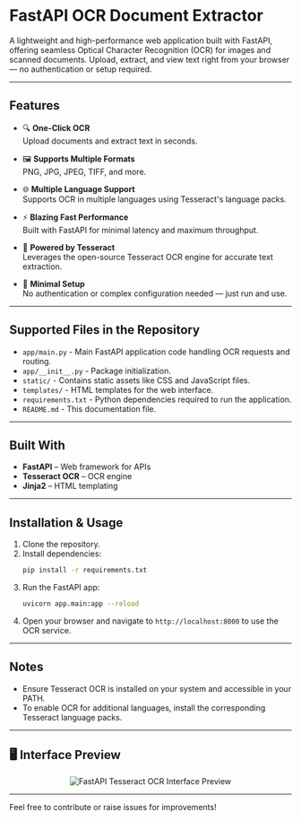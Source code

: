 # FastAPI OCR Document Extractor

A lightweight and high-performance web application built with FastAPI, offering seamless Optical Character Recognition (OCR) for images and scanned documents. Upload, extract, and view text right from your browser — no authentication or setup required.

---

## Features

- 🔍 **One-Click OCR**  
  Upload documents and extract text in seconds.

- 🖼️ **Supports Multiple Formats**  
  PNG, JPG, JPEG, TIFF, and more.

- 🌐 **Multiple Language Support**  
  Supports OCR in multiple languages using Tesseract's language packs.

- ⚡ **Blazing Fast Performance**  
  Built with FastAPI for minimal latency and maximum throughput.

- 🧠 **Powered by Tesseract**  
  Leverages the open-source Tesseract OCR engine for accurate text extraction.

- 🧩 **Minimal Setup**  
  No authentication or complex configuration needed — just run and use.

---

## Supported Files in the Repository

- `app/main.py` - Main FastAPI application code handling OCR requests and routing.
- `app/__init__.py` - Package initialization.
- `static/` - Contains static assets like CSS and JavaScript files.
- `templates/` - HTML templates for the web interface.
- `requirements.txt` - Python dependencies required to run the application.
- `README.md` - This documentation file.

---

## Built With

- **FastAPI** – Web framework for APIs
- **Tesseract OCR** – OCR engine
- **Jinja2** – HTML templating

---

## Installation & Usage

1. Clone the repository.
2. Install dependencies:  
   ```bash
   pip install -r requirements.txt
   ```
3. Run the FastAPI app:  
   ```bash
   uvicorn app.main:app --reload
   ```
4. Open your browser and navigate to `http://localhost:8000` to use the OCR service.

---

## Notes

- Ensure Tesseract OCR is installed on your system and accessible in your PATH.
- To enable OCR for additional languages, install the corresponding Tesseract language packs.

---

## 🖥 Interface Preview

<p align="center">
  <img src="https://res.cloudinary.com/ddbnshcow/image/upload/v1746772415/Screenshot_from_2025-05-09_11-31-04_luegcs.png" alt="FastAPI Tesseract OCR Interface Preview" />
</p>

---

Feel free to contribute or raise issues for improvements!

